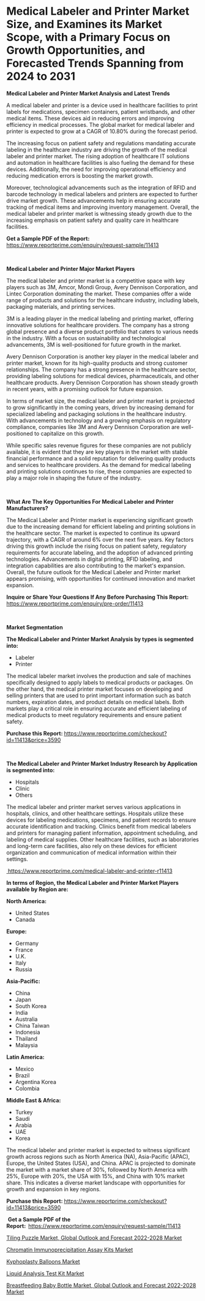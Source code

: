 <p><h1>Medical Labeler and Printer Market Size, and Examines its Market Scope, with a Primary Focus on Growth Opportunities, and Forecasted Trends Spanning from 2024 to 2031</h1></p><p><strong>Medical Labeler and Printer Market Analysis and Latest Trends</strong></p>
<p><p>A medical labeler and printer is a device used in healthcare facilities to print labels for medications, specimen containers, patient wristbands, and other medical items. These devices aid in reducing errors and improving efficiency in medical processes. The global market for medical labeler and printer is expected to grow at a CAGR of 10.80% during the forecast period.</p><p>The increasing focus on patient safety and regulations mandating accurate labeling in the healthcare industry are driving the growth of the medical labeler and printer market. The rising adoption of healthcare IT solutions and automation in healthcare facilities is also fueling the demand for these devices. Additionally, the need for improving operational efficiency and reducing medication errors is boosting the market growth.</p><p>Moreover, technological advancements such as the integration of RFID and barcode technology in medical labelers and printers are expected to further drive market growth. These advancements help in ensuring accurate tracking of medical items and improving inventory management. Overall, the medical labeler and printer market is witnessing steady growth due to the increasing emphasis on patient safety and quality care in healthcare facilities.</p></p>
<p><strong>Get a Sample PDF of the Report:&nbsp;</strong> <a href="https://www.reportprime.com/enquiry/request-sample/11413">https://www.reportprime.com/enquiry/request-sample/11413</a></p>
<p>&nbsp;</p>
<p><strong>Medical Labeler and Printer Major Market Players</strong></p>
<p><p>The medical labeler and printer market is a competitive space with key players such as 3M, Amcor, Mondi Group, Avery Dennison Corporation, and Lintec Corporation dominating the market. These companies offer a wide range of products and solutions for the healthcare industry, including labels, packaging materials, and printing services.</p><p>3M is a leading player in the medical labeling and printing market, offering innovative solutions for healthcare providers. The company has a strong global presence and a diverse product portfolio that caters to various needs in the industry. With a focus on sustainability and technological advancements, 3M is well-positioned for future growth in the market.</p><p>Avery Dennison Corporation is another key player in the medical labeler and printer market, known for its high-quality products and strong customer relationships. The company has a strong presence in the healthcare sector, providing labeling solutions for medical devices, pharmaceuticals, and other healthcare products. Avery Dennison Corporation has shown steady growth in recent years, with a promising outlook for future expansion.</p><p>In terms of market size, the medical labeler and printer market is projected to grow significantly in the coming years, driven by increasing demand for specialized labeling and packaging solutions in the healthcare industry. With advancements in technology and a growing emphasis on regulatory compliance, companies like 3M and Avery Dennison Corporation are well-positioned to capitalize on this growth.</p><p>While specific sales revenue figures for these companies are not publicly available, it is evident that they are key players in the market with stable financial performance and a solid reputation for delivering quality products and services to healthcare providers. As the demand for medical labeling and printing solutions continues to rise, these companies are expected to play a major role in shaping the future of the industry.</p></p>
<p>&nbsp;</p>
<p><strong>What Are The Key Opportunities For Medical Labeler and Printer Manufacturers?</strong></p>
<p><p>The Medical Labeler and Printer market is experiencing significant growth due to the increasing demand for efficient labeling and printing solutions in the healthcare sector. The market is expected to continue its upward trajectory, with a CAGR of around 6% over the next five years. Key factors driving this growth include the rising focus on patient safety, regulatory requirements for accurate labeling, and the adoption of advanced printing technologies. Advancements in digital printing, RFID labeling, and integration capabilities are also contributing to the market's expansion. Overall, the future outlook for the Medical Labeler and Printer market appears promising, with opportunities for continued innovation and market expansion.</p></p>
<p><strong>Inquire or Share Your Questions If Any Before Purchasing This Report:</strong> <a href="https://www.reportprime.com/enquiry/pre-order/11413">https://www.reportprime.com/enquiry/pre-order/11413</a></p>
<p>&nbsp;</p>
<p><strong>Market Segmentation</strong></p>
<p><strong>The Medical Labeler and Printer Market Analysis by types is segmented into:</strong></p>
<p><ul><li>Labeler</li><li>Printer</li></ul></p>
<p><p>The medical labeler market involves the production and sale of machines specifically designed to apply labels to medical products or packages. On the other hand, the medical printer market focuses on developing and selling printers that are used to print important information such as batch numbers, expiration dates, and product details on medical labels. Both markets play a critical role in ensuring accurate and efficient labeling of medical products to meet regulatory requirements and ensure patient safety.</p></p>
<p><strong>Purchase this Report:&nbsp;</strong><a href="https://www.reportprime.com/checkout?id=11413&price=3590">https://www.reportprime.com/checkout?id=11413&price=3590</a></p>
<p>&nbsp;</p>
<p><strong>The Medical Labeler and Printer Market Industry Research by Application is segmented into:</strong></p>
<p><ul><li>Hospitals</li><li>Clinic</li><li>Others</li></ul></p>
<p><p>The medical labeler and printer market serves various applications in hospitals, clinics, and other healthcare settings. Hospitals utilize these devices for labeling medications, specimens, and patient records to ensure accurate identification and tracking. Clinics benefit from medical labelers and printers for managing patient information, appointment scheduling, and labeling of medical supplies. Other healthcare facilities, such as laboratories and long-term care facilities, also rely on these devices for efficient organization and communication of medical information within their settings.</p></p>
<p><a href="https://www.reportprime.com/medical-labeler-and-printer-r11413">&nbsp;https://www.reportprime.com/medical-labeler-and-printer-r11413</a></p>
<p><strong>In terms of Region, the Medical Labeler and Printer Market Players available by Region are:</strong></p>
<p>
    <p> <strong> North America: </strong>
        <ul>
            <li>United States</li>
            <li>Canada</li>
        </ul>
        </p> 
    <p> <strong> Europe: </strong>
        <ul>
            <li>Germany</li>
            <li>France</li>
            <li>U.K.</li>
            <li>Italy</li>
            <li>Russia</li>
        </ul>
        </p> 
    <p> <strong> Asia-Pacific: </strong>
        <ul>
            <li>China</li>
            <li>Japan</li>
            <li>South Korea</li>
            <li>India</li>
            <li>Australia</li>
            <li>China Taiwan</li>
            <li>Indonesia</li>
            <li>Thailand</li>
            <li>Malaysia</li>
        </ul>
        </p> 
    <p> <strong> Latin America: </strong>
        <ul>
            <li>Mexico</li>
            <li>Brazil</li>
            <li>Argentina Korea</li>
            <li>Colombia</li>
        </ul>
        </p> 
    <p> <strong> Middle East & Africa: </strong>
        <ul>
            <li>Turkey</li>
            <li>Saudi</li>
            <li>Arabia</li>
            <li>UAE</li>
            <li>Korea</li>
        </ul>
    </p>
    </p>
<p><p>The medical labeler and printer market is expected to witness significant growth across regions such as North America (NA), Asia-Pacific (APAC), Europe, the United States (USA), and China. APAC is projected to dominate the market with a market share of 30%, followed by North America with 25%, Europe with 20%, the USA with 15%, and China with 10% market share. This indicates a diverse market landscape with opportunities for growth and expansion in key regions.</p></p>
<p><strong>Purchase this Report: </strong><a href="https://www.reportprime.com/checkout?id=11413&price=3590">https://www.reportprime.com/checkout?id=11413&price=3590</a></p>
<p>&nbsp;<strong>Get a Sample PDF of the Report:&nbsp;&nbsp;</strong><a href="https://www.reportprime.com/enquiry/request-sample/11413">https://www.reportprime.com/enquiry/request-sample/11413</a></p>
<p><strong></strong></p>
<p><p><a href="https://issuu.com/reportprime-2/docs/tiling-puzzle-market-global-outlook_261cd8fb2ff4a3">Tiling Puzzle Market, Global Outlook and Forecast 2022-2028 Market</a></p><p><a href="https://medium.com/@brendamoreno1988/global-chromatin-immunoprecipitation-assay-kits-market-exploring-market-share-market-trends-and-2c40a5a3a361">Chromatin Immunoprecipitation Assay Kits Market</a></p><p><a href="https://github.com/RickHolmes3/Market-Research-Report-List-6/blob/main/kyphoplasty-balloons-market.md">Kyphoplasty Balloons Market</a></p><p><a href="https://github.com/Krish2023na/Market-Research-Report-List-6/blob/main/liquid-analysis-test-kit-market.md">Liquid Analysis Test Kit Market</a></p><p><a href="https://issuu.com/reportprime-2/docs/breastfeeding-baby-bottle-market-gl_db466453ed7c69">Breastfeeding Baby Bottle Market, Global Outlook and Forecast 2022-2028 Market</a></p></p>